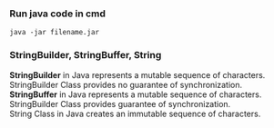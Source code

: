 ### Run java code in cmd
```
java -jar filename.jar
```

### StringBuilder, StringBuffer, String
**StringBuilder** in Java represents a mutable sequence of characters. StringBuilder Class provides no guarantee of synchronization.<br>
**StringBuffer** in Java represents a mutable sequence of characters. StringBuilder Class provides guarantee of synchronization.<br>
String Class in Java creates an immutable sequence of characters.
